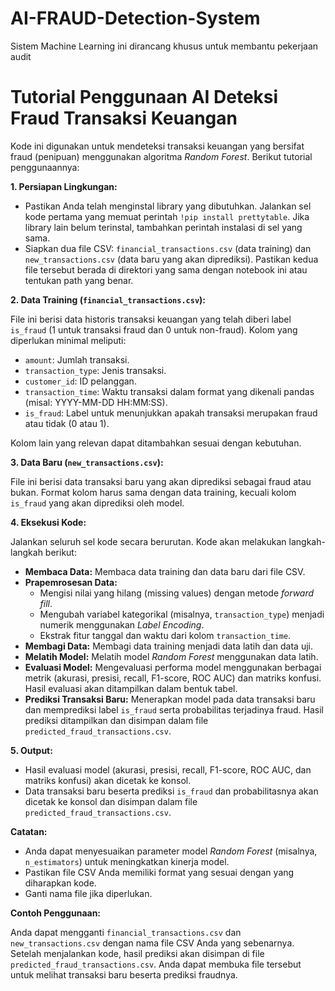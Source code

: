 # AI-FRAUD-Detection-System

Sistem Machine Learning ini dirancang khusus untuk membantu pekerjaan audit

# Tutorial Penggunaan AI Deteksi Fraud Transaksi Keuangan

Kode ini digunakan untuk mendeteksi transaksi keuangan yang bersifat fraud (penipuan) menggunakan algoritma *Random Forest*. Berikut tutorial penggunaannya:

**1. Persiapan Lingkungan:**

* Pastikan Anda telah menginstal library yang dibutuhkan. Jalankan sel kode pertama yang memuat perintah `!pip install prettytable`. Jika library lain belum terinstal, tambahkan perintah instalasi di sel yang sama. 
* Siapkan dua file CSV: `financial_transactions.csv` (data training) dan `new_transactions.csv` (data baru yang akan diprediksi). Pastikan kedua file tersebut berada di direktori yang sama dengan notebook ini atau tentukan path yang benar.


**2.  Data Training (`financial_transactions.csv`):**

File ini berisi data historis transaksi keuangan yang telah diberi label `is_fraud` (1 untuk transaksi fraud dan 0 untuk non-fraud). Kolom yang diperlukan minimal meliputi:

* `amount`: Jumlah transaksi.
* `transaction_type`: Jenis transaksi.
* `customer_id`: ID pelanggan.
* `transaction_time`: Waktu transaksi dalam format yang dikenali pandas (misal: YYYY-MM-DD HH:MM:SS).
* `is_fraud`: Label untuk menunjukkan apakah transaksi merupakan fraud atau tidak (0 atau 1).

Kolom lain yang relevan dapat ditambahkan sesuai dengan kebutuhan. 

**3. Data Baru (`new_transactions.csv`):**

File ini berisi data transaksi baru yang akan diprediksi sebagai fraud atau bukan. Format kolom harus sama dengan data training, kecuali kolom `is_fraud` yang akan diprediksi oleh model.


**4. Eksekusi Kode:**

Jalankan seluruh sel kode secara berurutan. Kode akan melakukan langkah-langkah berikut:

* **Membaca Data:** Membaca data training dan data baru dari file CSV.
* **Prapemrosesan Data:**
    * Mengisi nilai yang hilang (missing values) dengan metode *forward fill*.
    * Mengubah variabel kategorikal (misalnya, `transaction_type`) menjadi numerik menggunakan *Label Encoding*.
    * Ekstrak fitur tanggal dan waktu dari kolom `transaction_time`.
* **Membagi Data:** Membagi data training menjadi data latih dan data uji.
* **Melatih Model:** Melatih model *Random Forest* menggunakan data latih.
* **Evaluasi Model:** Mengevaluasi performa model menggunakan berbagai metrik (akurasi, presisi, recall, F1-score, ROC AUC) dan matriks konfusi. Hasil evaluasi akan ditampilkan dalam bentuk tabel.
* **Prediksi Transaksi Baru:** Menerapkan model pada data transaksi baru dan memprediksi label `is_fraud` serta probabilitas terjadinya fraud. Hasil prediksi ditampilkan dan disimpan dalam file `predicted_fraud_transactions.csv`.

**5. Output:**

* Hasil evaluasi model (akurasi, presisi, recall, F1-score, ROC AUC, dan matriks konfusi) akan dicetak ke konsol.
* Data transaksi baru beserta prediksi `is_fraud` dan probabilitasnya akan dicetak ke konsol dan disimpan dalam file `predicted_fraud_transactions.csv`.


**Catatan:**

* Anda dapat menyesuaikan parameter model *Random Forest* (misalnya, `n_estimators`) untuk meningkatkan kinerja model.
* Pastikan file CSV Anda memiliki format yang sesuai dengan yang diharapkan kode.
* Ganti nama file jika diperlukan.


**Contoh Penggunaan:**

Anda dapat mengganti `financial_transactions.csv` dan `new_transactions.csv` dengan nama file CSV Anda yang sebenarnya.  Setelah menjalankan kode, hasil prediksi akan disimpan di file `predicted_fraud_transactions.csv`.  Anda dapat membuka file tersebut untuk melihat transaksi baru beserta prediksi fraudnya.
